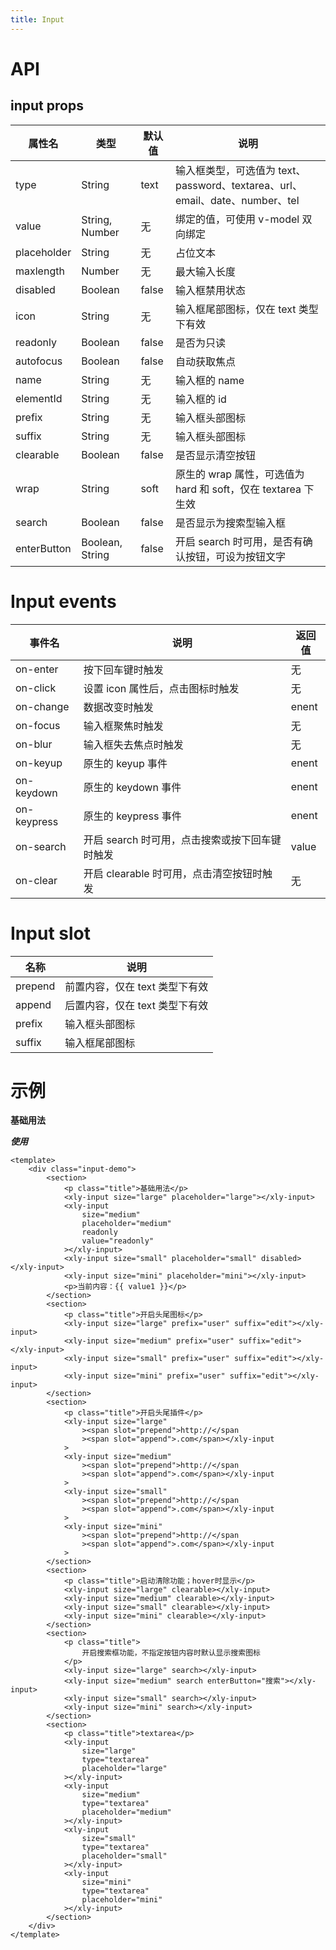 ```yaml
---
title: Input
---
```


# API

## input props

| 属性名      | 类型            | 默认值 | 说明                                                                         |
| ----------- | --------------- | ------ | ---------------------------------------------------------------------------- |
| type        | String          | text   | 输入框类型，可选值为 text、password、textarea、url、email、date、number、tel |
| value       | String, Number  | 无     | 绑定的值，可使用 v-model 双向绑定                                            |
| placeholder | String          | 无     | 占位文本                                                                     |
| maxlength   | Number          | 无     | 最大输入长度                                                                 |
| disabled    | Boolean         | false  | 输入框禁用状态                                                               |
| icon        | String          | 无     | 输入框尾部图标，仅在 text 类型下有效                                         |
| readonly    | Boolean         | false  | 是否为只读                                                                   |
| autofocus   | Boolean         | false  | 自动获取焦点                                                                 |
| name        | String          | 无     | 输入框的 name                                                                |
| elementId   | String          | 无     | 输入框的 id                                                                  |
| prefix      | String          | 无     | 输入框头部图标                                                               |
| suffix      | String          | 无     | 输入框头部图标                                                               |
| clearable   | Boolean         | false  | 是否显示清空按钮                                                             |
| wrap        | String          | soft   | 原生的 wrap 属性，可选值为 hard 和 soft，仅在 textarea 下生效                |
| search      | Boolean         | false  | 是否显示为搜索型输入框                                                       |
| enterButton | Boolean, String | false  | 开启 search 时可用，是否有确认按钮，可设为按钮文字                           |

# Input events

| 事件名      | 说明                                           | 返回值 |
| ----------- | ---------------------------------------------- | ------ |
| on-enter    | 按下回车键时触发                               | 无     |
| on-click    | 设置 icon 属性后，点击图标时触发               | 无     |
| on-change   | 数据改变时触发                                 | enent  |
| on-focus    | 输入框聚焦时触发                               | 无     |
| on-blur     | 输入框失去焦点时触发                           | 无     |
| on-keyup    | 原生的 keyup 事件                              | enent  |
| on-keydown  | 原生的 keydown 事件                            | enent  |
| on-keypress | 原生的 keypress 事件                           | enent  |
| on-search   | 开启 search 时可用，点击搜索或按下回车键时触发 | value  |
| on-clear    | 开启 clearable 时可用，点击清空按钮时触发      | 无     |

# Input slot

| 名称    | 说明                           |
| ------- | ------------------------------ |
| prepend | 前置内容，仅在 text 类型下有效 |
| append  | 后置内容，仅在 text 类型下有效 |
| prefix  | 输入框头部图标                 |
| suffix  | 输入框尾部图标                 |

# 示例

**基础用法**



**_使用_**

```vue
<template>
    <div class="input-demo">
        <section>
            <p class="title">基础用法</p>
            <xly-input size="large" placeholder="large"></xly-input>
            <xly-input
                size="medium"
                placeholder="medium"
                readonly
                value="readonly"
            ></xly-input>
            <xly-input size="small" placeholder="small" disabled></xly-input>
            <xly-input size="mini" placeholder="mini"></xly-input>
            <p>当前内容：{{ value1 }}</p>
        </section>
        <section>
            <p class="title">开启头尾图标</p>
            <xly-input size="large" prefix="user" suffix="edit"></xly-input>
            <xly-input size="medium" prefix="user" suffix="edit"></xly-input>
            <xly-input size="small" prefix="user" suffix="edit"></xly-input>
            <xly-input size="mini" prefix="user" suffix="edit"></xly-input>
        </section>
        <section>
            <p class="title">开启头尾插件</p>
            <xly-input size="large"
                ><span slot="prepend">http://</span
                ><span slot="append">.com</span></xly-input
            >
            <xly-input size="medium"
                ><span slot="prepend">http://</span
                ><span slot="append">.com</span></xly-input
            >
            <xly-input size="small"
                ><span slot="prepend">http://</span
                ><span slot="append">.com</span></xly-input
            >
            <xly-input size="mini"
                ><span slot="prepend">http://</span
                ><span slot="append">.com</span></xly-input
            >
        </section>
        <section>
            <p class="title">启动清除功能；hover时显示</p>
            <xly-input size="large" clearable></xly-input>
            <xly-input size="medium" clearable></xly-input>
            <xly-input size="small" clearable></xly-input>
            <xly-input size="mini" clearable></xly-input>
        </section>
        <section>
            <p class="title">
                开启搜索框功能，不指定按钮内容时默认显示搜索图标
            </p>
            <xly-input size="large" search></xly-input>
            <xly-input size="medium" search enterButton="搜索"></xly-input>
            <xly-input size="small" search></xly-input>
            <xly-input size="mini" search></xly-input>
        </section>
        <section>
            <p class="title">textarea</p>
            <xly-input
                size="large"
                type="textarea"
                placeholder="large"
            ></xly-input>
            <xly-input
                size="medium"
                type="textarea"
                placeholder="medium"
            ></xly-input>
            <xly-input
                size="small"
                type="textarea"
                placeholder="small"
            ></xly-input>
            <xly-input
                size="mini"
                type="textarea"
                placeholder="mini"
            ></xly-input>
        </section>
    </div>
</template>
```
